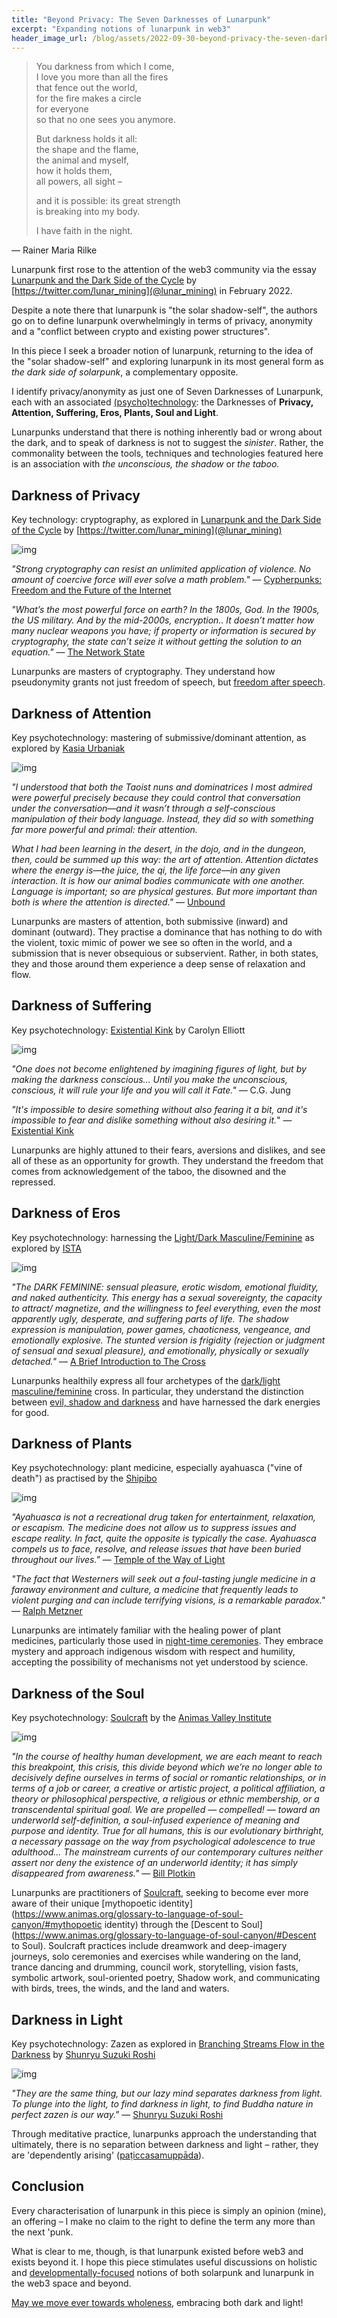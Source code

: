```yaml
---
title: "Beyond Privacy: The Seven Darknesses of Lunarpunk"
excerpt: "Expanding notions of lunarpunk in web3"
header_image_url: /blog/assets/2022-09-30-beyond-privacy-the-seven-darknesses-of-lunarpunk/0.jpg
---
```


> You darkness from which I come,  
> I love you more than all the fires  
> that fence out the world,  
> for the fire makes a circle  
> for everyone  
> so that no one sees you anymore.
>
> But darkness holds it all:  
> the shape and the flame,  
> the animal and myself,  
> how it holds them,  
> all powers, all sight –
>
> and it is possible: its great strength  
> is breaking into my body.  
>
> I have faith in the night.

&mdash; Rainer Maria Rilke


Lunarpunk first rose to the attention of the web3 community via the essay [Lunarpunk and the Dark Side of the Cycle](https://www.egirlcapital.com/writings/107533289) by [https://twitter.com/lunar_mining](@lunar_mining) in February 2022. 

Despite a note there that lunarpunk is "the solar shadow-self", the authors go on to define lunarpunk overwhelmingly in terms of privacy, anonymity and a "conflict between crypto and existing power structures".

In this piece I seek a broader notion of lunarpunk, returning to the idea of the "solar shadow-self" and exploring lunarpunk in its most general form as *the dark side of solarpunk*, a complementary opposite.

I identify privacy/anonymity as just one of Seven Darknesses of Lunarpunk, each with an associated [(psycho)technology](https://medium.com/age-of-awareness/psychotechnology-and-the-multi-state-future-of-humanity-37a31a506022): the Darknesses of **Privacy, Attention, Suffering, Eros, Plants, Soul and Light**.

Lunarpunks understand that there is nothing inherently bad or wrong about the dark, and to speak of darkness is not to suggest the *sinister*. Rather, the commonality between the tools, techniques and technologies featured here is an association with *the* *unconscious, the shadow* or *the taboo.*

## Darkness of Privacy
Key technology: cryptography, as explored in [Lunarpunk and the Dark Side of the Cycle](https://www.egirlcapital.com/writings/107533289) by [https://twitter.com/lunar_mining](@lunar_mining)

![img](/blog/assets/2022-09-30-beyond-privacy-the-seven-darknesses-of-lunarpunk/1.jpg)

*"Strong cryptography can resist an unlimited application of violence. No amount of coercive force will ever solve a math problem."* &mdash; [Cypherpunks: Freedom and the Future of the Internet](https://www.goodreads.com/book/show/16153182-cypherpunks)

*"What’s the most powerful force on earth? In the 1800s, God. In the 1900s, the US military. And by the mid-2000s, encryption.. It doesn’t matter how many nuclear weapons you have; if property or information is secured by cryptography, the state can’t seize it without getting the solution to an equation."* &mdash; [The Network State](https://thenetworkstate.com/god-state-network)

Lunarpunks are masters of cryptography. They understand how pseudonymity grants not just freedom of speech, but [freedom after speech](https://thehub.ca/in-the-know/2021-06-10/what-is-the-pseudonymous-economy-balaji-srinivasan/).

## Darkness of Attention
Key psychotechnology: mastering of submissive/dominant attention, as explored by [Kasia Urbaniak](https://www.kasiaurbaniak.com/)

![img](/blog/assets/2022-09-30-beyond-privacy-the-seven-darknesses-of-lunarpunk/2.jpg)

*"I understood that both the Taoist nuns and dominatrices I most admired were powerful precisely because they could control that conversation under the conversation—and it wasn’t through a self-conscious manipulation of their body language. Instead, they did so with something far more powerful and primal: their attention.*

*What I had been learning in the desert, in the dojo, and in the dungeon, then, could be summed up this way: the art of attention. Attention dictates where the energy is—the juice, the qi, the life force—in any given interaction. It is how our animal bodies communicate with one another. Language is important; so are physical gestures. But more important than both is where the attention is directed."* &mdash; [Unbound](https://www.goodreads.com/book/show/51205436-unbound)

Lunarpunks are masters of attention, both submissive (inward) and dominant (outward). They practise a dominance that has nothing to do with the violent, toxic mimic of power we see so often in the world, and a submission that is never obsequious or subservient. Rather, in both states, they and those around them experience a deep sense of relaxation and flow.

## Darkness of Suffering
Key psychotechnology: [Existential Kink](https://www.goodreads.com/book/show/50915816-existential-kink) by Carolyn Elliott

![img](/blog/assets/2022-09-30-beyond-privacy-the-seven-darknesses-of-lunarpunk/3.jpg)

*"One does not become enlightened by imagining figures of light, but by making the darkness conscious… Until you make the unconscious, conscious, it will rule your life and you will call it Fate."* ― C.G. Jung

*"It's impossible to desire something without also fearing it a bit, and it's impossible to fear and dislike something without also desiring it.*" &mdash; [Existential Kink](https://www.goodreads.com/book/show/50915816-existential-kink)

Lunarpunks are highly attuned to their fears, aversions and dislikes, and see all of these as an opportunity for growth. They understand the freedom that comes from acknowledgement of the taboo, the disowned and the repressed.

## Darkness of Eros
Key psychotechnology: harnessing the [Light/Dark Masculine/Feminine](https://www.facebook.com/RadicalWomenCommunity/posts/pfbid02xdxph6ZhNqzb4omvz2uFUnzxL5Z9eHARmxkxTh68N5exSWY1R5RbYd4yqhMeFRXRl) as explored by [ISTA](https://ista.life/trainings/ista-level-2)

![img](/blog/assets/2022-09-30-beyond-privacy-the-seven-darknesses-of-lunarpunk/4.jpg)

*"The DARK FEMININE: sensual pleasure, erotic wisdom, emotional fluidity, and naked authenticity. This energy has a sexual sovereignty, the capacity to attract/ magnetize, and the willingness to feel everything, even the most apparently ugly, desperate, and suffering parts of life. The shadow expression is manipulation, power games, chaoticness, vengeance, and emotionally explosive. The stunted version is frigidity (rejection or judgment of sensual and sexual pleasure), and emotionally, physically or sexually detached."* &mdash; [A Brief Introduction to The Cross](https://www.rememberyourself.live/a-brief-introduction-to-the-cross/)

Lunarpunks healthily express all four archetypes of the [dark/light masculine/feminine](https://www.facebook.com/RadicalWomenCommunity/posts/pfbid02xdxph6ZhNqzb4omvz2uFUnzxL5Z9eHARmxkxTh68N5exSWY1R5RbYd4yqhMeFRXRl) cross. In particular, they understand the distinction between [evil, shadow and darkness](https://www.thecross.one/initiation-into-the-feminine-for-women) and have harnessed the dark energies for good.

## Darkness of Plants
Key psychotechnology: plant medicine, especially ayahuasca ("vine of death") as practised by the [Shipibo](https://niweraoxobo.com/)

![img](/blog/assets/2022-09-30-beyond-privacy-the-seven-darknesses-of-lunarpunk/5.jpg)

*"Ayahuasca is not a recreational drug taken for entertainment, relaxation, or escapism. The medicine does not allow us to suppress issues and escape reality. In fact, quite the opposite is typically the case. Ayahuasca compels us to face, resolve, and release issues that have been buried throughout our lives."* &mdash; [Temple of the Way of Light](https://templeofthewayoflight.org/integrating-ayahuasca/facing-your-shadow/)

*"The fact that Westerners will seek out a foul-tasting jungle medicine in a faraway environment and culture, a medicine that frequently leads to violent purging and can include terrifying visions, is a remarkable paradox."* &mdash; [Ralph Metzner](https://templeofthewayoflight.org/integrating-ayahuasca/facing-your-shadow/)

Lunarpunks are intimately familiar with the healing power of plant medicines, particularly those used in [night-time ceremonies](https://templeofthewayoflight.org/shamanism-ayahuasca/shipibo-energy-healing/). They embrace mystery and approach indigenous wisdom with respect and humility, accepting the possibility of mechanisms not yet understood by science.

## Darkness of the Soul
Key psychotechnology: [Soulcraft](https://www.animas.org/books/soulcraft/) by the [Animas Valley Institute](https://www.animas.org/)

![img](/blog/assets/2022-09-30-beyond-privacy-the-seven-darknesses-of-lunarpunk/6.jpg)

*"In the course of healthy human development, we are each meant to reach this breakpoint, this crisis, this divide beyond which we’re no longer able to decisively define ourselves in terms of social or romantic relationships, or in terms of a job or career, a creative or artistic project, a political affiliation, a theory or philosophical perspective, a religious or ethnic membership, or a transcendental spiritual goal. We are propelled — compelled! — toward an underworld self-definition, a soul-infused experience of meaning and purpose and identity. True for all humans, this is our evolutionary birthright, a necessary passage on the way from psychological adolescence to true adulthood… The mainstream currents of our contemporary cultures neither assert nor deny the existence of an underworld identity; it has simply disappeared from awareness."* &mdash; [Bill Plotkin](https://www.animas.org/the-realm-of-purpose-least-realized-but-most-essential-in-our-time-of-radical-global-change/)

Lunarpunks are practitioners of [Soulcraft](https://www.animas.org/books/soulcraft/), seeking to become ever more aware of their unique [mythopoetic identity](https://www.animas.org/glossary-to-language-of-soul-canyon/#mythopoetic identity) through the [Descent to Soul](https://www.animas.org/glossary-to-language-of-soul-canyon/#Descent to Soul). Soulcraft practices include dreamwork and deep-imagery journeys, solo ceremonies and exercises while wandering on the land, trance dancing and drumming, council work, storytelling, vision fasts, symbolic artwork, soul-oriented poetry, Shadow work, and communicating with birds, trees, the winds, and the land and waters.

## Darkness in Light
Key psychotechnology: Zazen as explored in [Branching Streams Flow in the Darkness](https://www.goodreads.com/book/show/361898.Branching_Streams_Flow_in_the_Darkness) by [Shunryu Suzuki Roshi](https://www.goodreads.com/author/show/62707.Shunryu_Suzuki)

![img](/blog/assets/2022-09-30-beyond-privacy-the-seven-darknesses-of-lunarpunk/7.jpg)

*"They are the same thing, but our lazy mind separates darkness from light. To plunge into the light, to find darkness in light, to find Buddha nature in perfect zazen is our way."* &mdash; [Shunryu Suzuki Roshi](https://www.goodreads.com/book/show/361898.Branching_Streams_Flow_in_the_Darkness)

Through meditative practice, lunarpunks approach the understanding that ultimately, there is no separation between darkness and light – rather, they are 'dependently arising' ([paṭiccasamuppāda](https://en.wikipedia.org/wiki/Pratītyasamutpāda)).

## Conclusion

Every characterisation of lunarpunk in this piece is simply an opinion (mine), an offering – I make no claim to the right to define the term any more than the next 'punk.

What is clear to me, though, is that lunarpunk existed before web3 and exists beyond it. I hope this piece stimulates useful discussions on holistic and [developmentally-focused](https://medium.com/age-of-awareness/a-metamodern-guide-to-human-development-49fe8d8f0e8f) notions of both solarpunk and lunarpunk in the web3 space and beyond.

[May we move ever towards wholeness](https://www.scienceandnonduality.com/article/david-bohm-implicate-order-and-holomovement), embracing both dark and light!